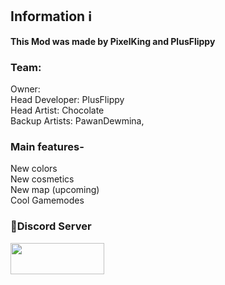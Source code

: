 ## Information ℹ️
**This Mod was made by PixelKing and PlusFlippy** 

### Team:
Owner: 
<br>Head Developer: PlusFlippy
<br>Head Artist: Chocolate
<br>Backup Artists: PawanDewmina, 




### Main features-
New colors
<br>New cosmetics
<br>New map (upcoming)
<br>Cool Gamemodes

### 🔗Discord Server

[<img src="https://images.squarespace-cdn.com/content/v1/52290b27e4b0d4e459887aa9/1523645697591-KOD97HRR5QMOQ99BU0SK/join-us-on-discord_1.png" 
     width="150" 
     height="50" />](https://dsc.gg/betterau)
